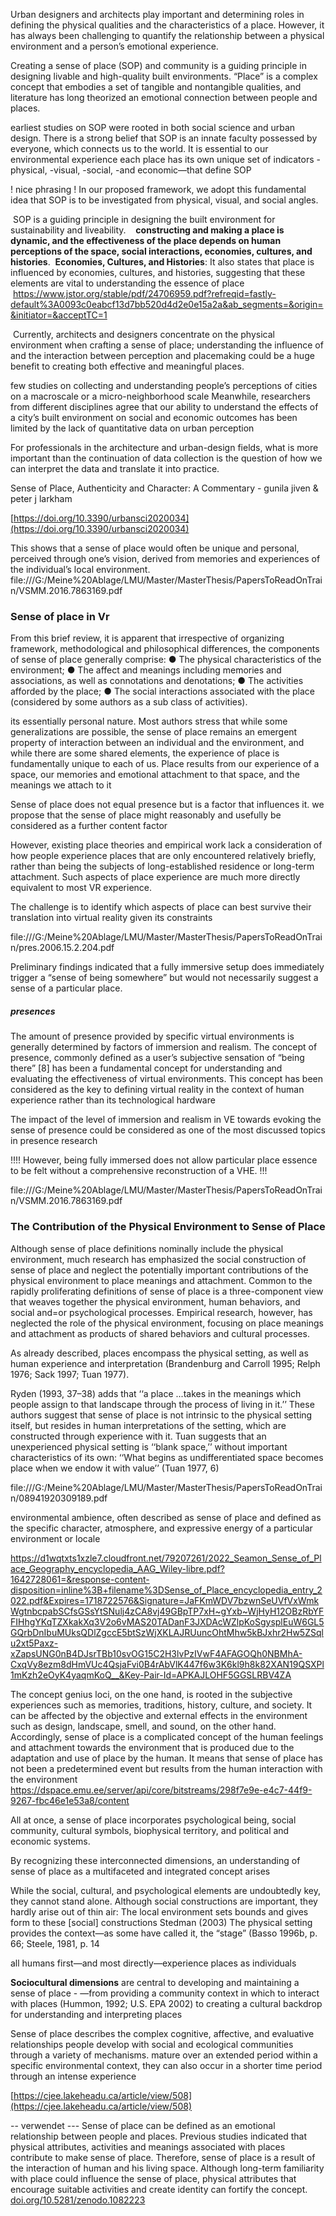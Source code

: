 Urban designers and architects play important and determining roles in defining the physical qualities and the characteristics of a place. However, it has always been challenging to quantify the relationship between a physical environment and a person’s emotional experience.

Creating a sense of place (SOP) and community is a guiding principle in designing livable and high-quality built environments.
“Place” is a complex concept that embodies a set of tangible and nontangible qualities, and literature has long theorized an emotional connection between people and places.

earliest studies on SOP were rooted in both social science and urban design.
There is a strong belief that SOP is an innate faculty possessed by everyone, which connects us to the world. It is essential to our environmental experience
each place has its own unique set of indicators
	-physical, 
	-visual, 
	-social, 
	-and economic—that define SOP

! nice phrasing ! In our proposed framework, we adopt this fundamental idea that SOP is to be investigated from physical, visual, and social angles.

 SOP is a guiding principle in designing the built environment for sustainability and liveability.
 
 **constructing and making a place is dynamic, and the effectiveness of the place depends on human perceptions of the space, social interactions, economies, cultures, and histories**.
	 **Economies, Cultures, and Histories**: It also states that place is influenced by economies, cultures, and histories, suggesting that these elements are vital to understanding the essence of place 
	 https://www.jstor.org/stable/pdf/24706959.pdf?refreqid=fastly-default%3A0093c0eabcf13d7bb520d4d2e0e15a2a&ab_segments=&origin=&initiator=&acceptTC=1


 Currently, architects and designers concentrate on the physical environment when crafting a sense of place; understanding the influence of and the interaction between perception and placemaking could be a huge benefit to creating both effective and meaningful places.


few studies on collecting and understanding people’s perceptions of cities on a macroscale or a micro-neighborhood scale
Meanwhile, researchers from different disciplines agree that our ability to understand the effects of a city’s built environment on social and economic outcomes has been limited by the lack of quantitative data on urban perception

For professionals in the architecture and urban-design fields, what is more important than the continuation of data collection is the question of how we can interpret the data and translate it into practice.

Sense of Place, Authenticity and Character: A Commentary - gunila jiven & peter j larkham

[https://doi.org/10.3390/urbansci2020034](https://doi.org/10.3390/urbansci2020034)

This shows that a sense of place would often be unique and personal, perceived through one’s vision, derived from memories and experiences of the individual’s local environment.
file:///G:/Meine%20Ablage/LMU/Master/MasterThesis/PapersToReadOnTrain/VSMM.2016.7863169.pdf
### Sense of place in Vr
From this brief review, it is apparent that irrespective of organizing framework, methodological and philosophical differences, the components of sense of place generally comprise: 
● The physical characteristics of the environment; 
● The affect and meanings including memories and associations, as well as connotations and denotations; 
● The activities afforded by the place; 
● The social interactions associated with the place (considered by some authors as a sub class of activities).

its essentially personal nature. Most authors stress that while some generalizations are possible, the sense of place remains an emergent property of interaction between an individual and the environment, and while there are some shared elements, the experience of place is fundamentally unique to each of us. 
Place results from our experience of a space, our memories and emotional attachment to that space, and the meanings we attach to it



Sense of place does not equal presence but is a factor that influences it. we propose that the sense of place might reasonably and usefully be considered as a further content factor


However, existing place theories and empirical work lack a consideration of how people experience places that are only encountered relatively briefly, rather than being the subjects of long-established residence or long-term attachment. Such aspects of place experience are much more directly equivalent to most VR experience.

The challenge is to identify which aspects of place can best survive their translation into virtual reality given its constraints

file:///G:/Meine%20Ablage/LMU/Master/MasterThesis/PapersToReadOnTrain/pres.2006.15.2.204.pdf


Preliminary findings indicated that a fully immersive setup does immediately trigger a “sense of being somewhere” but would not necessarily suggest a sense of a particular place.

##### presences
The amount of presence provided by specific virtual environments is generally determined by factors of immersion and realism. The concept of presence, commonly defined as a user’s subjective sensation of “being there” [8] has been a fundamental concept for understanding and evaluating the effectiveness of virtual environments. This concept has been considered as the key to defining virtual reality in the context of human experience rather than its technological hardware




The impact of the level of immersion and realism in VE towards evoking the sense of presence could be considered as one of the most discussed topics in presence research

!!!! However, being fully immersed does not allow particular place essence to be felt without a comprehensive reconstruction of a VHE. !!!

file:///G:/Meine%20Ablage/LMU/Master/MasterThesis/PapersToReadOnTrain/VSMM.2016.7863169.pdf


### The Contribution of the Physical Environment to Sense of Place

Although sense of place definitions nominally include the physical environment, much research has emphasized the social construction of sense of place and neglect the potentially important contributions of the physical environment to place meanings and attachment.
Common to the rapidly proliferating definitions of sense of place is a three-component view that weaves together the physical environment, human behaviors, and social and=or psychological processes. Empirical research, however, has neglected the role of the physical environment, focusing on place meanings and attachment as products of shared behaviors and cultural processes.

As already described, places encompass the physical setting, as well as human experience and interpretation (Brandenburg and Carroll 1995; Relph 1976; Sack 1997; Tuan 1977). 

Ryden (1993, 37–38) adds that ‘‘a place ...takes in the meanings which people assign to that landscape through the process of living in it.’’ 
These authors suggest that sense of place is not intrinsic to the physical setting itself, but resides in human interpretations of the setting, which are constructed through experience with it.
Tuan suggests that an unexperienced physical setting is ‘‘blank space,’’ without important characteristics of its own: ‘‘What begins as undifferentiated space becomes place when we endow it with value’’ (Tuan 1977, 6)

file:///G:/Meine%20Ablage/LMU/Master/MasterThesis/PapersToReadOnTrain/08941920309189.pdf


environmental ambience, often described as sense of place and defined as the specific character, atmosphere, and expressive energy of a particular environment or locale

https://d1wqtxts1xzle7.cloudfront.net/79207261/2022_Seamon_Sense_of_Place_Geography_encyclopedia_AAG_Wiley-libre.pdf?1642728061=&response-content-disposition=inline%3B+filename%3DSense_of_Place_encyclopedia_entry_2022.pdf&Expires=1718722576&Signature=JaFKmWDV7bzwnSeUVfVxWmkWgtnbcpabSCfsGSsYtSNulj4zCA8vj49GBpTP7xH~gYxb~WjHyH12OBzRbYFFIHhgYKqTZXkakXq3V2o6vMAS20TADanF3JXDAcWZlpKoSgysplEuW6GL5GQrbDnIbuMUksQDlZgccE5btSzWjXKLAJRUuncOhtMhw5kBJxhr2Hw5ZSqlu2xt5Paxz-xZapsUNG0nB4DJsrTBb10svOG15C2H3lvPzIVwF4AFAGOQh0NBMhA-CxqVy8ezm8dHmVUc4QsjaFvi0B4rAbVlK447f6w3K6kl9h8k82XAN19QSXPl1mKzh2eOyK4yaqmKoQ__&Key-Pair-Id=APKAJLOHF5GGSLRBV4ZA


The concept genius loci, on the one hand, is rooted in the subjective experiences such as memories, traditions, history, culture, and society. It can be affected by the objective and external effects in the environment such as design, landscape, smell, and sound, on the other hand. Accordingly, sense of place is a complicated concept of the human feelings and attachment towards the environment that is produced due to the adaptation and use of place by the human. It means that sense of place has not been a predetermined event but results from the human interaction with the environment
https://dspace.emu.ee/server/api/core/bitstreams/298f7e9e-e4c7-44f9-9267-fbc46e1e53a8/content

All at once, a sense of place incorporates psychological being, social community, cultural symbols, biophysical territory, and political and economic systems.

By recognizing these interconnected dimensions, an understanding of sense of place as a multifaceted and integrated concept arises

While the social, cultural, and psychological elements are undoubtedly key, they cannot stand alone. Although social constructions are important, they hardly arise out of thin air: The local environment sets bounds and gives form to these [social] constructions Stedman (2003)
The physical setting provides the context—as some have called it, the “stage” (Basso 1996b, p. 66; Steele, 1981, p. 14

all humans first—and most directly—experience places as individuals

**Sociocultural dimensions**  are central to developing and maintaining a sense of place - —from providing a community context in which to interact with places (Hummon, 1992; U.S. EPA 2002) to creating a cultural backdrop for understanding and interpreting places

Sense of place describes the complex cognitive, affective, and evaluative relationships people develop with social and ecological communities through a variety of mechanisms. mature over an extended period within a specific environmental context, they can also occur in a shorter time period through an intense experience

[https://cjee.lakeheadu.ca/article/view/508](https://cjee.lakeheadu.ca/article/view/508)

-- verwendet --- 
Sense of place can be defined as an emotional relationship between people and places. Previous studies indicated that physical attributes, activities and meanings associated with places contribute to make sense of place.
Therefore, sense of place is a result of the interaction of human and his living space. Although long-term familiarity with place could influence the sense of place, physical attributes that encourage suitable activities and create identity can fortify the concept.
[doi.org/10.5281/zenodo.1082223](https://doi.org/10.5281/zenodo.1082223)
